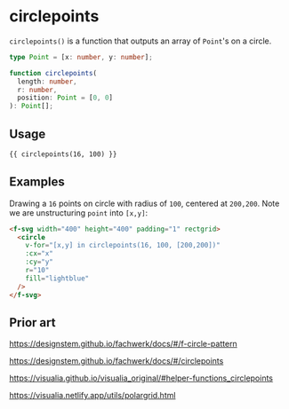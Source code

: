 # circlepoints

`circlepoints()` is a function that outputs an array of `Point`'s on a circle.

```ts
type Point = [x: number, y: number];

function circlepoints(
  length: number,
  r: number,
  position: Point = [0, 0]
): Point[];
```

## Usage

```md
{{ circlepoints(16, 100) }}
```

## Examples

Drawing a `16` points on circle with radius of `100`, centered at `200,200`. Note we are unstructuring `point` into `[x,y]`:

```md
<f-svg width="400" height="400" padding="1" rectgrid>
  <circle
    v-for="[x,y] in circlepoints(16, 100, [200,200])"
    :cx="x"
    :cy="y"
    r="10"
    fill="lightblue"
  />
</f-svg>
```

## Prior art

https://designstem.github.io/fachwerk/docs/#/f-circle-pattern

https://designstem.github.io/fachwerk/docs/#/circlepoints

https://visualia.github.io/visualia_original/#helper-functions_circlepoints

https://visualia.netlify.app/utils/polargrid.html

```

```
